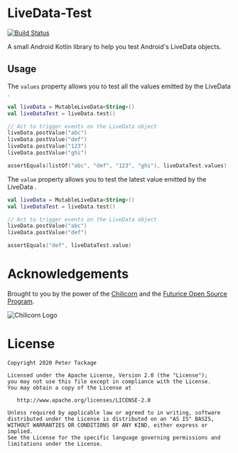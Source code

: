 # LiveData-Test

[![Build Status](https://travis-ci.org/peter-tackage/livedata-test.svg?branch=master)](https://travis-ci.org/peter-tackage/livedata-test)

A small Android Kotlin library to help you test Android's LiveData objects.

## Usage

The `values` property allows you to test all the values emitted by the LiveData .

```kotlin
val liveData = MutableLiveData<String>()
val liveDataTest = liveData.test()

// Act to trigger events on the LiveData object
liveData.postValue("abc")
liveData.postValue("def")
liveData.postValue("123")
liveData.postValue("ghi")

assertEquals(listOf("abc", "def", "123", "ghi"), liveDataTest.values)

```

The `value` property allows you to test the latest value emitted by the LiveData .

```kotlin
val liveData = MutableLiveData<String>()
val liveDataTest = liveData.test()

// Act to trigger events on the LiveData object
liveData.postValue("abc")
liveData.postValue("def")

assertEquals("def", liveDataTest.value)

```

# Acknowledgements

Brought to you by the power of the [Chilicorn](http://spiceprogram.org/chilicorn-history/) and the [Futurice Open Source Program](http://spiceprogram.org/).

![Chilicorn Logo](https://raw.githubusercontent.com/futurice/spiceprogram/gh-pages/assets/img/logo/chilicorn_no_text-256.png)

License
=======

    Copyright 2020 Peter Tackage

    Licensed under the Apache License, Version 2.0 (the "License");
    you may not use this file except in compliance with the License.
    You may obtain a copy of the License at

       http://www.apache.org/licenses/LICENSE-2.0

    Unless required by applicable law or agreed to in writing, software
    distributed under the License is distributed on an "AS IS" BASIS,
    WITHOUT WARRANTIES OR CONDITIONS OF ANY KIND, either express or implied.
    See the License for the specific language governing permissions and
    limitations under the License.
